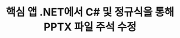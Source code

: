 ---
############################# Static ############################
layout: "auto-gen-gist"
draft: false
path: "ko/redaction/net/annotation/pptx"
otherformats: CSV DOC DOCM DOCX DOT DOTM DOTX PDF POT POTM PPS PPSM PPSX PPT PPTM RTF XLS XLSM XLSX XLT XLTM XLTX  

############################# Head ############################
head_title: ".NET 코어를 통해 정규식을 사용하여 PPTX 문서의 주석 수정"
head_description: "다양한 형식의 문서에서 정규식을 사용하여 주석의 민감한 정보를 수정합니다."

############################# Header ############################
title: "핵심 앱 .NET에서 C# 및 정규식을 통해 PPTX 파일 주석 수정"
description: "Office 및 OpenOffice 문서, 스프레드시트 및 프레젠테이션은 물론 Windows, Linux 및 macOS의 PPTX에서 민감한 정보를 찾아 제거합니다."

################### SubMenu/Download Button #####################
submenu:
    enable: true

############################# About ############################
about:
    enable: true
    title: ".NET API에 대한 문서 주석 편집"
    content: |
        메타데이터를 변경하고 주석을 제거하는 기능을 포함하여 PDF, Word, Excel, PowerPoint 문서 및 이미지에서 민감하고 분류된 정보를 삭제하기 위한 단일 형식 독립적 인터페이스입니다. GroupDocs.Redaction for .NET 도구를 사용하면 분류된 정보를 수정하고 PDF에 수정된 문서를 저장하여 모든 페이지를 래스터 이미지로 변환하거나 추가 편집을 위해 문서를 원래 형식으로 유지할 수 있습니다.

############################# Steps ############################
steps:
    enable: true
    title_left: "C#을 통해 정규식을 사용하여 PPTX에서 주석 수정"
    content_left: |
        [GroupDocs.Redaction](ko//redaction/net/)을 사용하면 .NET 개발자가 정규식의 모든 기능을 사용하여 몇 가지 간단한 단계로 PPTX 파일을 수정할 수 있습니다.

        *   [Redactor](https://apireference.groupdocs.com/redaction/net/groupdocs.redaction/redactor) 클래스의 인스턴스 생성 및 PPTX 파일 로드
        *   [AnnotationRedaction](https://apireference.groupdocs.com/redaction/net/groupdocs.redaction.redactions/annotationredaction) 클래스의 인스턴스를 생성하여 댓글을 찾고 교체합니다.
        *   AnnotationRedaction 객체로 [Redactor.Apply](https://apireference.groupdocs.com/redaction/net/groupdocs.redaction/redactor/methods/apply/index) 메서드를 호출합니다.
        
    title_right: "GroupDocs Redaction API 사용 방법"
    content_right: |
        명령줄에서 ```nuget install GroupDocs.Redaction```로 패키지를 설치하거나 ```Install-Package GroupDocs.Redaction```를 사용하여 Visual Studio의 패키지 관리자 콘솔을 통해 패키지를 설치합니다. 
        또는 [다운로드](https://downloads.groupdocs.com/redaction/net)에서 ZIP 파일의 오프라인 MSI 설치 프로그램 또는 DLL을 가져와 프로젝트에서 수동으로 참조하세요.  
        
    code: |
        ```cs
        using (Redactor redactor = new Redactor(@"sample.pptx"))
        {
        	redactor.Apply(new AnnotationRedaction("(?im:john)", "[redacted]"));
        	redactor.Save();
        }
        ```

############################# Demos ############################
demos:
    enable: true
############################# About Formats ############################
about_formats:
    enable: true
############################# More Formats ############################
more_formats:
    enable: true

############################# Back to top ###############################
back_to_top:
    enable: true
---